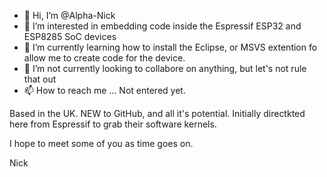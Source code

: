 - 👋 Hi, I’m @Alpha-Nick
- 👀 I’m interested in embedding code inside the Espressif ESP32 and ESP8285 SoC devices
- 🌱 I’m currently learning how to install the Eclipse, or MSVS extention fo allow me to create code for the device.
- 💞️ I’m not currently looking to collabore on anything, but let's not rule that out
- 📫 How to reach me ... Not entered yet.

Based in the UK. NEW to GitHub, and all it's potential.
Initially directkted here from Espressif to grab their software kernels.

I hope to meet some of you as time goes on.

Nick
